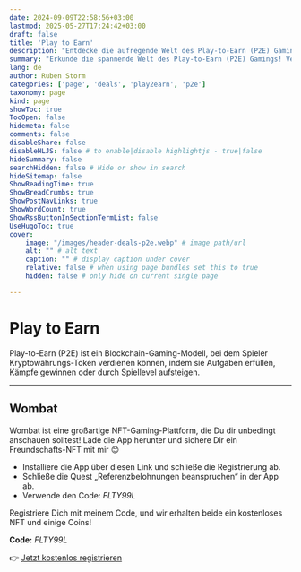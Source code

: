```yaml
---
date: 2024-09-09T22:58:56+03:00
lastmod: 2025-05-27T17:24:42+03:00
draft: false
title: 'Play to Earn'
description: "Entdecke die aufregende Welt des Play-to-Earn (P2E) Gamings!"
summary: "Erkunde die spannende Welt des Play-to-Earn (P2E) Gamings! Verdiene Kryptowährungs-Token, indem Du Aufgaben erfüllst, Kämpfe gewinnst oder Levels durchläufst. In diesem Abschnitt findest Du Links zu Apps und Webseiten, auf denen Du durch das Spielen von Games Geld verdienen kannst."
lang: de
author: Ruben Storm
categories: ['page', 'deals', 'play2earn', 'p2e']
taxonomy: page
kind: page
showToc: true
TocOpen: false
hidemeta: false
comments: false
disableShare: false
disableHLJS: false # to enable|disable highlightjs - true|false
hideSummary: false
searchHidden: false # Hide or show in search
hideSitemap: false
ShowReadingTime: true
ShowBreadCrumbs: true
ShowPostNavLinks: true
ShowWordCount: true
ShowRssButtonInSectionTermList: false
UseHugoToc: true
cover:
    image: "/images/header-deals-p2e.webp" # image path/url
    alt: "" # alt text
    caption: "" # display caption under cover
    relative: false # when using page bundles set this to true
    hidden: false # only hide on current single page

---
```


# Play to Earn

Play-to-Earn (P2E) ist ein Blockchain-Gaming-Modell, bei dem Spieler Kryptowährungs-Token verdienen können, indem sie Aufgaben erfüllen, Kämpfe gewinnen oder durch Spiellevel aufsteigen.

---

## Wombat

Wombat ist eine großartige NFT-Gaming-Plattform, die Du dir unbedingt anschauen solltest! Lade die App herunter und sichere Dir ein Freundschafts-NFT mit mir 😊
- Installiere die App über diesen Link und schließe die Registrierung ab.
- Schließe die Quest „Referenzbelohnungen beanspruchen“ in der App ab.
- Verwende den Code: *FLTY99L*

Registriere Dich mit meinem Code, und wir erhalten beide ein kostenloses NFT und einige Coins!

**Code:** *FLTY99L*

👉 [Jetzt kostenlos registrieren][defWombatLink]

[defWombatLink]: https://go.getwombat.io/GMXH